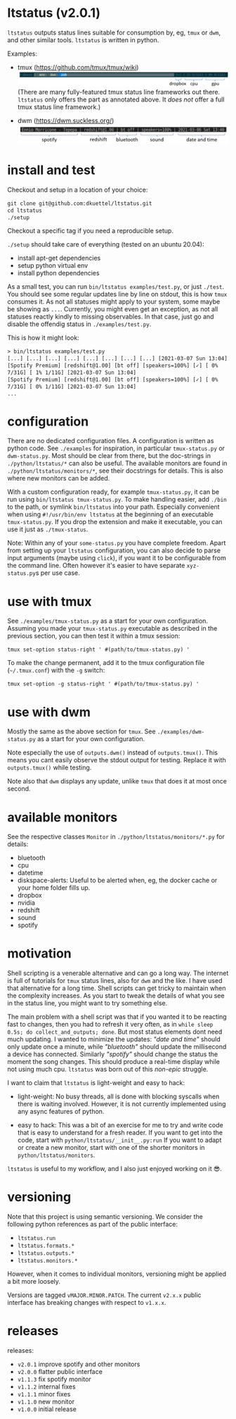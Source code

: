 # ltstatus (v2.0.1)

`ltstatus` outputs status lines suitable for consumption by, eg, `tmux` or `dwm`, and other similar tools. `ltstatus` is written in python.

Examples:

* tmux (https://github.com/tmux/tmux/wiki) ![tmux example](images/tmux-example.png)
  (There are many fully-featured tmux status line frameworks out there.
  `ltstatus` only offers the part as annotated above.
  It _does not_ offer a full tmux status line framework.)

* dwm (https://dwm.suckless.org/) ![dwm example](images/dwm-example.png)


# install and test

Checkout and setup in a location of your choice:

```shell
git clone git@github.com:dkuettel/ltstatus.git
cd ltstatus
./setup
```

Checkout a specific tag if you need a reproducible setup.

`./setup` should take care of everything (tested on an ubuntu 20.04):
- install apt-get dependencies
- setup python virtual env
- install python dependencies

As a small test, you can run `bin/ltstatus examples/test.py`, or just `./test`.
You should see some regular updates line by line on stdout, this is how `tmux` consumes it.
As not all statuses might apply to your system, some maybe be showing as `...`.
Currently, you might even get an exception, as not all statuses reactly kindly to missing observables.
In that case, just go and disable the offendig status in `./examples/test.py`.

This is how it might look:
```
> bin/ltstatus examples/test.py
[...] [...] [...] [...] [...] [...] [...] [...] [2021-03-07 Sun 13:04]
[Spotify Premium] [redshift@1.00] [bt off] [speakers=100%] [✓] [ 0% 7/31G] [ 1% 1/11G] [2021-03-07 Sun 13:04]
[Spotify Premium] [redshift@1.00] [bt off] [speakers=100%] [✓] [ 0% 7/31G] [ 0% 1/11G] [2021-03-07 Sun 13:04]
...
```


# configuration

There are no dedicated configuration files.
A configuration is written as python code.
See `./examples` for inspiration, in particular `tmux-status.py` or `dwm-status.py`.
Most should be clear from there, but the doc-strings in `./python/ltstatus/*` can also be useful.
The available monitors are found in `./python/ltstatus/monitors/*`, see their docstrings for details.
This is also where new monitors can be added.

With a custom configuration ready, for example `tmux-status.py`, it can be run using `bin/ltstatus tmux-status.py`.
To make handling easier, add `./bin` to the path, or symlink `bin/ltstatus` into your path.
Especially convenient when using `#!/usr/bin/env ltstatus` at the beginning of an executable `tmux-status.py`.
If you drop the extension and make it executable, you can use it just as `./tmux-status`.

Note:
Within any of your `some-status.py` you have complete freedom.
Apart from setting up your `ltstatus` configuration,
you can also decide to parse input arguments (maybe using `click`),
if you want it to be configurable from the command line.
Often however it's easier to have separate `xyz-status.py`s per use case.


# use with tmux

See `./examples/tmux-status.py` as a start for your own configuration.
Assuming you made your `tmux-status.py` executable as described in the previous section,
you can then test it within a tmux session:

```
tmux set-option status-right ' #(path/to/tmux-status.py) '
```

To make the change permanent,
add it to the tmux configuration file (`~/.tmux.conf`) with the `-g` switch:

```
tmux set-option -g status-right ' #(path/to/tmux-status.py) '
```


# use with dwm

Mostly the same as the above section for `tmux`.
See `./examples/dwm-status.py` as a start for your own configuration.

Note especially the use of `outputs.dwm()` instead of `outputs.tmux()`.
This means you cant easily observe the stdout output for testing.
Replace it with `outputs.tmux()` while testing.

Note also that `dwm` displays any update, unlike `tmux` that does it at most once second.


# available monitors

See the respective classes `Monitor` in `./python/ltstatus/monitors/*.py` for details:

- bluetooth
- cpu
- datetime
- diskspace-alerts: Useful to be alerted when, eg, the docker cache or your home folder fills up.
- dropbox
- nvidia
- redshift
- sound
- spotify


# motivation

Shell scripting is a venerable alternative and can go a long way.
The internet is full of tutorials for `tmux` status lines, also for `dwm` and the like.
I have used that alternative for a long time.
Shell scripts can get tricky to maintain when the complexity increases.
As you start to tweak the details of what you see in the status line, you might want to try something else.

The main problem with a shell script was that if you wanted it to be reacting fast to changes,
then you had to refresh it very often, as in `while sleep 0.5s; do collect_and_outputs; done`.
But most status elements dont need much updating.
I wanted to minimize the updates:
_"date and time"_ should only update once a minute, while _"bluetooth"_ should update the millisecond a device has connected.
Similarly _"spotify"_ should change the status the moment the song changes.
This should produce a real-time display while not using much cpu.
`ltstatus` was born out of this _non-epic_ struggle.

I want to claim that `ltstatus` is light-weight and easy to hack:

- light-weight: No busy threads, all is done with blocking syscalls when there is waiting involved.
  However, it is not currently implemented using any async features of python.

- easy to hack: This was a bit of an exercise for me to try and write code that is easy to understand for a fresh reader.
  If you want to get into the code, start with `python/ltstatus/__init__.py:run`
  If you want to adapt or create a new monitor, start with one of the shorter monitors in `python/ltstatus/monitors`.

`ltstatus` is useful to my workflow, and I also just enjoyed working on it :sunglasses:.


# versioning

Note that this project is using semantic versioning.
We consider the following python references as part of the public interface:

- `ltstatus.run`
- `ltstatus.formats.*`
- `ltstatus.outputs.*`
- `ltstatus.monitors.*`

However, when it comes to individual monitors,
versioning might be applied a bit more loosely.

Versions are tagged `vMAJOR.MINOR.PATCH`.
The current `v2.x.x` public interface has breaking changes with respect to `v1.x.x`.


# releases

releases:
- `v2.0.1` improve spotify and other monitors
- `v2.0.0` flatter public interface
- `v1.1.3` fix spotify monitor
- `v1.1.2` internal fixes
- `v1.1.1` minor fixes
- `v1.1.0` new monitor
- `v1.0.0` initial release
